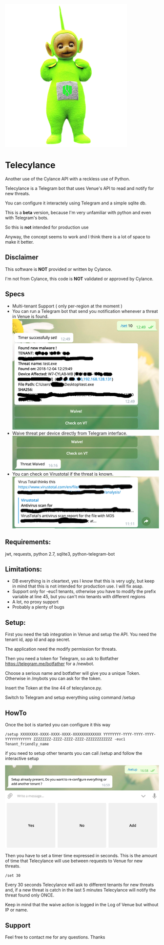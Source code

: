 ![Telecylance Logo](/images/telecylance.png)
# Telecylance

Another use of the Cylance API with a reckless use of Python.

Telecylance is a Telegram bot that uses Venue's API to read and notify for new threats.

You can configure it interactely using Telegram and a simple sqlite db.

This is a **beta** version, because I'm very unfamiliar with python and even with Telegram's bots.

So this is **not** intended for production use

Anyway, the concept seems to work and I think there is a lot of space to make it better.

## Disclaimer
This software is **NOT** provided or written by Cylance.

I'm not from Cylance, this code is **NOT** validated or approved by Cylance.

## Specs
- Multi-tenant Support ( only per-region at the moment )
- You can run a Telegram bot that send you notification whenever a threat in Venue is found.
![Telecylance Result](/images/result.png)
- Waive threat per device directly from Telegram interface.
![Telecylance Result](/images/waive.png)
- You can check on Virustotal if the threat is known.
![Telecylance Result](/images/virus_total.png)

## Requirements:

jwt, requests, python 2.7, sqlite3, python-telegram-bot

## Limitations:

- DB everything is in cleartext, yes I know that this is very ugly, but keep in mind that this is not intended for production use. I will fix asap.
- Support only for -euc1 tenants, otherwise you have to modify the prefix variable at line 45, but you can't mix tenants with different regions
- A lot, no proxy support
- Probably a plenty of bugs

## Setup:
First you need the tab integration in Venue and setup the API. You need the tenant id, app id and app secret.

The application need the modify permission for threats.

Then you need a token for Telegram, so ask to Botfather https://telegram.me/botfather for a /newbot.

Choose a serious name and botfather will give you a unique Token. Otherwise in /mybots you can ask for the token.

Insert the Token at the line 44 of telecylance.py.

Switch to Telegram and setup everything using command /setup

## HowTo

Once the bot is started you can configure it this way

    /setup XXXXXXXX-XXXX-XXXX-XXXX-XXXXXXXXXXXXX YYYYYYYY-YYYY-YYYY-YYYY-YYYYYYYYYYYY ZZZZZZZZ-ZZZZ-ZZZZ-ZZZZ-ZZZZZZZZZZZZ -euc1 Tenant_friendly_name

if you need to setup other tenants you can call /setup and follow the interactive setup

![Telecylance Logo](/images/setup.png)

Then you have to set a timer time expressed in seconds. This is the amount of time that Telecylance will use between requests to Venue for new threats.

    /set 30

Every 30 seconds Telecylance will ask to different tenants for new threats and, if a new threat is catch in the last 5 minutes Telecylance will notify the threat found only ONCE.

Keep in mind that the waive action is logged in the Log of Venue but without IP or name.

## Support

Feel free to contact me for any questions.
Thanks

